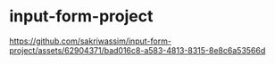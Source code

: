 # input-form-project

https://github.com/sakriwassim/input-form-project/assets/62904371/bad016c8-a583-4813-8315-8e8c6a53566d

